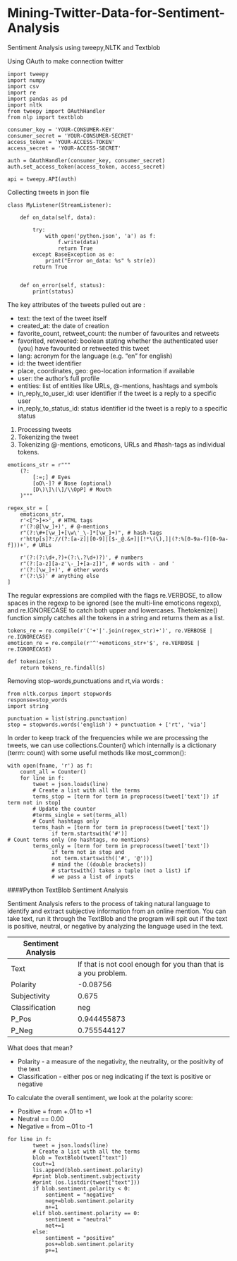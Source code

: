 # Mining-Twitter-Data-for-Sentiment-Analysis
Sentiment Analysis using tweepy,NLTK and Textblob

Using OAuth to make connection twitter
```
import tweepy
import numpy
import csv
import re
import pandas as pd
import nltk
from tweepy import OAuthHandler
from nlp import textblob
 
consumer_key = 'YOUR-CONSUMER-KEY'
consumer_secret = 'YOUR-CONSUMER-SECRET'
access_token = 'YOUR-ACCESS-TOKEN'
access_secret = 'YOUR-ACCESS-SECRET'
 
auth = OAuthHandler(consumer_key, consumer_secret)
auth.set_access_token(access_token, access_secret)
 
api = tweepy.API(auth)

```

Collecting tweets in json file
```
class MyListener(StreamListener):
 
    def on_data(self, data):
    
        try:
            with open('python.json', 'a') as f:
                f.write(data)
                return True
        except BaseException as e:
            print("Error on_data: %s" % str(e))
        return True
 
 
    def on_error(self, status):
        print(status)
```


The key attributes of the tweets pulled out are :
* text: the text of the tweet itself
*	created_at: the date of creation
*	favorite_count, retweet_count: the number of favourites and retweets
*	favorited, retweeted: boolean stating whether the authenticated user (you) have favourited or retweeted this tweet
*	lang: acronym for the language (e.g. “en” for english)
*	id: the tweet identifier
*	place, coordinates, geo: geo-location information if available
*	user: the author’s full profile
*	entities: list of entities like URLs, @-mentions, hashtags and symbols
*	in_reply_to_user_id: user identifier if the tweet is a reply to a specific user
*	in_reply_to_status_id: status identifier id the tweet is a reply to a specific status


1. Processing tweets
  1. Tokenizing the tweet
  2. Tokenizing @-mentions, emoticons, URLs and #hash-tags  as individual tokens.

```
emoticons_str = r"""
    (?:
        [:=;] # Eyes
        [oO\-]? # Nose (optional)
        [D\)\]\(\]/\\OpP] # Mouth
    )"""
 
regex_str = [
    emoticons_str,
    r'<[^>]+>', # HTML tags
    r'(?:@[\w_]+)', # @-mentions
    r"(?:\#+[\w_]+[\w\'_\-]*[\w_]+)", # hash-tags
    r'http[s]?://(?:[a-z]|[0-9]|[$-_@.&+]|[!*\(\),]|(?:%[0-9a-f][0-9a-f]))+', # URLs
 
    r'(?:(?:\d+,?)+(?:\.?\d+)?)', # numbers
    r"(?:[a-z][a-z'\-_]+[a-z])", # words with - and '
    r'(?:[\w_]+)', # other words
    r'(?:\S)' # anything else
]
```

The regular expressions are compiled with the flags re.VERBOSE, to allow spaces in the regexp to be ignored (see the multi-line emoticons regexp), and re.IGNORECASE to catch both upper and lowercases. Thetokenize() function simply catches all the tokens in a string and returns them as a list. 
```
tokens_re = re.compile(r'('+'|'.join(regex_str)+')', re.VERBOSE | re.IGNORECASE)
emoticon_re = re.compile(r'^'+emoticons_str+'$', re.VERBOSE | re.IGNORECASE)
 
def tokenize(s):
    return tokens_re.findall(s)
```

Removing stop-words,punctuations and rt,via words :
```
from nltk.corpus import stopwords
response=stop_words
import string

punctuation = list(string.punctuation)
stop = stopwords.words('english') + punctuation + ['rt', 'via']
```

In order to keep track of the frequencies while we are processing the tweets, we can use collections.Counter() which internally is a dictionary (term: count) with some useful methods like most_common():
```
with open(fname, 'r') as f:
    count_all = Counter()
    for line in f:
        tweet = json.loads(line)
        # Create a list with all the terms
        terms_stop = [term for term in preprocess(tweet['text']) if term not in stop]
        # Update the counter
	    #terms_single = set(terms_all)
		# Count hashtags only
        terms_hash = [term for term in preprocess(tweet['text']) 
              if term.startswith('#')]
# Count terms only (no hashtags, no mentions)
        terms_only = [term for term in preprocess(tweet['text']) 
              if term not in stop and
              not term.startswith(('#', '@'))] 
              # mind the ((double brackets))
              # startswith() takes a tuple (not a list) if 
              # we pass a list of inputs
```

####Python TextBlob Sentiment Analysis

Sentiment Analysis refers to the process of taking natural language to identify and extract subjective information from an online mention. You can take text, run it through the TextBlob and the program will spit out if the text is positive, neutral, or negative by analyzing the language used in the text.

|Sentiment Analysis            |                                         |
|----------------------------- | -----------------------------------------|
|Text | If that is not cool enough for you than that is a you problem. |
|Polarity | -0.08756|
|Subjectivity | 0.675 |
|Classification | neg |
|P_Pos | 0.944455873 |
|P_Neg | 0.755544127 |


What does that mean?
* Polarity - a measure of the negativity, the neutrality, or the positivity of the text
* Classification - either pos or neg indicating if the text is positive or negative


To calculate the overall sentiment, we look at the polarity score:
* Positive = from +.01 to +1
* Neutral == 0.00
* Negative = from –.01 to -1

```
for line in f:
        tweet = json.loads(line)
        # Create a list with all the terms
        blob = TextBlob(tweet["text"])
        cout+=1
        lis.append(blob.sentiment.polarity)
        #print blob.sentiment.subjectivity
        #print (os.listdir(tweet["text"]))
        if blob.sentiment.polarity < 0:
            sentiment = "negative"
            neg+=blob.sentiment.polarity
            n+=1
        elif blob.sentiment.polarity == 0:
            sentiment = "neutral"
            net+=1
        else:
            sentiment = "positive"
            pos+=blob.sentiment.polarity
            p+=1
```

